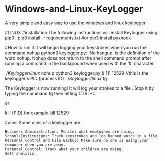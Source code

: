 # Windows-and-Linux-KeyLogger
A very simple and easy way to use the windows and linux keylogger 

#LINUX 
#installation
The following instructions will install Keylogger using pip3 .
  pip3 install -r requirements.txt
#or
  pip3 install pyxhook
  
 #How to run it
 It will begin logging your keystrokes when you run the command nohup python3 keylogger.py: 'No hangup' is the definition of the word nohup. Nohup does not return to the shell command prompt after running a command in the background when used with the '&' character.
 
 
 $~/Keylogger/linux$ nohup python3 keylogger.py &
[1] 12529 //this is the keylogger's PID (process ID)
$:~/Keylogger/linux$ fg

The Keylogger is now running! It will log your strokes to a file . Stop it by typing the command fg then hitting CTRL+C

or

kill {PID} for example kill 12529

#uses
Some uses of a keylogger are:

    Business Administration: Monitor what employees are doing.
    School/Institutions: Track keystrokes and log banned words in a file.
    Personal Control and File Backup: Make sure no one is using your computer when you are away.
    Parental Control: Track what your children are doing.
    Self analysis
